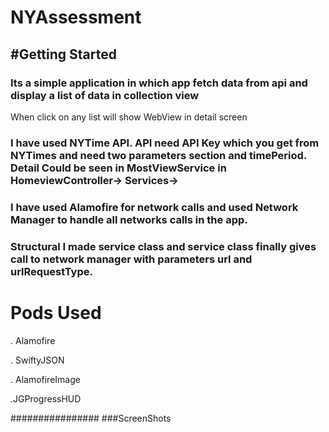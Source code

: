# NYAssessment

#Getting Started
-----------
### Its a simple application in which app fetch data from api and display a list of data in collection view

   
  When click on any list will show WebView in detail screen

### I have used NYTime API.  API need  API Key which you get from NYTimes and need two parameters section and timePeriod. Detail Could be seen in MostViewService in HomeviewController-> Services->

### I have used Alamofire for network calls and used Network Manager to handle all networks calls in the app. 

### Structural I made service class and service class finally gives call to network manager with parameters url and urlRequestType.


 


# Pods Used

. Alamofire

. SwiftyJSON

. AlamofireImage

.JGProgressHUD

################
###ScreenShots


